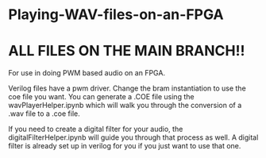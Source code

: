 # Playing-WAV-files-on-an-FPGA
# ALL FILES ON THE MAIN BRANCH!!
For use in doing PWM based audio on an FPGA.

Verilog files have a pwm driver. Change the bram instantiation to use the coe file you want. You can generate a .COE file using the wavPlayerHelper.ipynb which will walk you through the conversion of a .wav file to a .coe file.

If you need to create a digital filter for your audio, the digitalFilterHelper.ipynb will guide you through that process as well. A digital filter is already set up in verilog for you if you just want to use that one.

